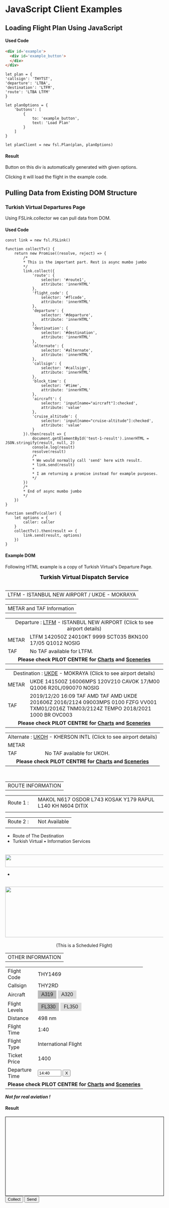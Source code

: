 <script src='../../js/main.js' type='text/javascript'></script>

# JavaScript Client Examples
## Loading Flight Plan Using JavaScript
#### Used Code

```HTML
<div id='example'>
  <div id='example_button'>
  </div>
</div>
```

```
let plan = {
'callsign': 'THYTST',
'departure': 'LTBA',
'destination': 'LTFM',
'route': 'LTBA LTFM'
}

let planOptions = {
	'buttons': [
		{
			to: 'example_button',
			text: 'Load Plan'
		}
	]
}

let planClient = new fsl.Plan(plan, planOptions)
```

#### Result

<div id='example'>
  <div id='example_button'>
  </div>
</div>

Button on this div is automatically generated with given options.

Clicking it will load the flight in the example code.

<script>
  let plan = {
    'callsign': 'THYTST',
    'departure': 'LTBA',
    'destination': 'LTFM',
    'route': 'LTBA LTFM'
  }

  let planOptions = {
    'buttons': [
      {
        to: 'example_button',
        text: 'Load Plan'
      }
    ]
  }

  let planClient = new fsl.Plan(plan, planOptions)
  // planClient.send()
</script>



## Pulling Data from Existing DOM Structure
### Turkish Virtual Departures Page

Using FSLink.collector we can pull data from DOM.

#### Used Code
```
const link = new fsl.FSLink()

function collectTv() {
	return new Promise((resolve, reject) => {
		/*
		* This is the important part. Rest is async mumbo jumbo
		*/
		link.collect({
			'route': {
				selector: '#route1',
				attribute: 'innerHTML'
			},
			'flight_code': {
				selector: '#flcode',
				attribute: 'innerHTML'
			},
			'departure': {
				selector: '#departure',
				attribute: 'innerHTML'
			},
			'destination': {
				selector: '#destination',
				attribute: 'innerHTML'
			},
			'alternate': {
				selector: '#alternate',
				attribute: 'innerHTML'
			},
			'callsign': {
				selector: '#callsign',
				attribute: 'innerHTML'
			},
			'block_time': {
				selector: '#time',
				attribute: 'innerHTML'
			},
			'aircraft': {
				selector: 'input[name="aircraft"]:checked',
				attribute: 'value'
			},
			'cruise_altitude': {
				selector: 'input[name="cruise-altitude"]:checked',
				attribute: 'value'
			}
		}).then(result => {
			document.getElementById('test-1-result').innerHTML = JSON.stringify(result, null, 2)
			console.log(result)
			resolve(result)
			/*
			* We would normally call 'send' here with result.
			* link.send(result)
			*
			* I am returning a promise instead for example purposes.
			*/
		})
		/*
		* End of async mumbo jumbo
		*/
	})
}

function sendTv(caller) {
	let options = {
		caller: caller
	}
	collectTv().then(result => {
		link.send(result, options)
	})
}
```

#### Example DOM
Following HTML example is a copy of Turkish Virtual's Departure Page. 

<table class="grid" align="center" 

<center><b><label id="tanitim" style="color:Black; font-size:large" visible=true><center>Turkish Virtual Dispatch Service</center></label></b></center>
</table>



<table class="grid">
<tr class="foot">
<td colspan="3" class="alnc bdrr clrr fntb" id="caption">
LTFM - ISTANBUL NEW AIRPORT / UKDE - MOKRAYA
</td>
</tr>
</table>

<table class="grid" >
<tr class="alnc clrr fntb" id="mettaf"><td>METAR and TAF Information</td></tr>
</table>


<table class="grid">
<tr class="capt bdrs"><td colspan="2"><center>Departure : <a id='departure' href="https://www.turkishvirtual.com/airports.asp?code=LTFM">LTFM</a> - ISTANBUL NEW AIRPORT (Click to see airport details)</center></td></tr>
<tr class="seq1"><td class="alnr fntb clrr bckg">METAR</td><td><div id="metar1">LTFM 142050Z 24010KT 9999 SCT035 BKN100 17/05 Q1012 NOSIG</div></td></tr>
<tr class="seq1"><td class="alnr fntb clrr bckg">TAF</td><td><div id="taf1">No TAF available for LTFM.</div></td></tr>
<tr class="foot"><td class="clrg" colspan="2"><center><b>Please check PILOT CENTRE for <a class="link" href="https://www.turkishvirtual.com/charts.asp">Charts</a> and <a class="link" href="https://www.turkishvirtual.com/scenerys.asp">Sceneries</a><br/></b></center></td></tr>
</table>

<table class="grid">
<tr class="capt bdrs"><td colspan="2"><center>Destination : <a id='destination' href="https://www.turkishvirtual.com/airports.asp?code=UKDE">UKDE</a> - MOKRAYA (Click to see airport details)</center></td></tr>
<tr class="seq1"><td class="alnr fntb clrr bckg w64">METAR</td><td><div id="metar2">UKDE 141500Z 16006MPS 120V210 CAVOK 17/M00 Q1006 R20L/090070 NOSIG</div></td></tr>
<tr class="seq1"><td class="alnr fntb clrr bckg">TAF</td><td><div id="taf2">2019/12/20 16:09
TAF 
      AMD TAF 
      AMD UKDE 201606Z 2016/2124 09003MPS 0100 FZFG VV001 TXM01/2016Z TNM03/2124Z 
      TEMPO 2018/2021 1000 BR OVC003
</div></td></tr>
<tr class="foot"><td class="clrg" colspan="2"><center><b>Please check PILOT CENTRE for <a class="link" href="https://www.turkishvirtual.com/charts.asp">Charts</a> and <a class="link" href="http://www.turkishvirtual.com/scenerys.asp">Sceneries</a><br/></b></center></td></tr>
</table>

<table class="grid">
<tr class="capt bdrs"><td colspan="2"><center>Alternate : <a id="alternate" href="https://www.turkishvirtual.com/airports.asp?code=UKOH">UKOH</a> - KHERSON INTL (Click to see airport details)</center></td></tr>
<tr class="seq1"><td class="alnr fntb clrr bckg">METAR</td><td><div id="metar3"></div></td></tr>
<tr class="seq1"><td class="alnr fntb clrr bckg">TAF</td><td><div id="taf3">No TAF available for UKOH.</div></td></tr>
<tr class="foot"><td class="clrg" colspan="2"><center><b>Please check PILOT CENTRE for <a class="link" href="https://www.turkishvirtual.com/charts.asp">Charts</a> and <a class="link" href="https://www.turkishvirtual.com/scenerys.asp">Sceneries</a><br/></b></center></td></tr>
</table>

<br>

<table class="grid" >
<tr class="alnc clrr fntb" id="mettaf"><td>ROUTE INFORMATION</td></tr>
</table>

<table class="grid" >
<tr class="seq1"><td class="alnr fntb clrr bckg" width="80">Route 1 :</td><td><div id="route1">MAKOL N617 OSDOR L743 KOSAK Y179 RAPUL L140 KH N604 DITIX</div></td></tr>
<tr class="foot"><td class="clrg" colspan="2"><center><b></b></center></td></tr>
</table>
<table class="grid" style="table-layout:fixed; width:620px">
<tr class="seq1"><td class="alnr fntb clrr bckg" width="80">Route 2 :</td><td style="word-break:break-all"><div id="route2">Not Available</div></td></tr>
<tr class="foot"><td class="clrg" colspan="2"><center><b></b></center></td></tr>
</table>

<div class='tab'><ul><li class='current'><a class="t"><span>Route of The Destination</span></a></li><li><span class='remark'>Turkish Virtual &bull; Information Services</span></li></ul></div>

<table class="grid">
<tr><td style="padding:0px;">
</td></tr>
</table>

<a>
<img src="https://turkishvirtual.com/img/Turkish_a.png" width="620" height="40"></img>
</a>
<div class='tab'><ul><li><span class='remark'> </span></li></ul></div>
</br>


<center><img src="https://turkishvirtual.com/img/schflight.jpg" width="620" height="161"></img></center><br>
<center>(This is a Scheduled Flight)</center>


<table class="grid" >
<tr class="alnc clrr fntb" id="othinf"><td>OTHER INFORMATION</td></tr>
</table>

<table class="grid">
<tr class="seq1"><td class="alnr fntb clrr bckg" width="80">Flight Code</td><td><div id="flcode" data-value="1469">THY1469</div></td></tr>
<tr class="seq1"><td class="alnr fntb clrr bckg">Callsign</td><td><div id="callsign">THY2RD</div></td></tr>
<tr class="seq1"><td class="alnr fntb clrr bckg">Aircraft</td><td><div id="acs">
<div class="radio-toolbar">
	<input type="radio" id="aircraft_a319" name="aircraft" value="A319" checked>
	<label for="aircraft_a319">A319</label>
	<input type="radio" id="aircraft_a320" name="aircraft" value="A320">
	<label for="aircraft_a320">A320</label>
</div>

</div></td></tr>
<tr class="seq1"><td class="alnr fntb clrr bckg" width="80">Flight Levels</td><td><div id="flvls">
<div class="radio-toolbar">
	<input type="radio" id="fl_1" name="cruise-altitude" value="33000" checked>
	<label for="fl_1">FL330</label>
	<input type="radio" id="fl_2" name="cruise-altitude" value="35000">
	<label for="fl_2">FL350</label>
</div>
</div></td></tr>
<tr class="seq1"><td class="alnr fntb clrr bckg">Distance</td><td><div id="distance" data-value="498">498 nm</div></td></tr>
<tr class="seq1"><td class="alnr fntb clrr bckg">Flight Time</td><td><div id="time">1:40</div></td></tr>
<tr class="seq1"><td class="alnr fntb clrr bckg">Flight Type</td><td><div id="fty">International Flight</div></td></tr>
<tr class="seq1"><td class="alnr fntb clrr bckg">Ticket Price</td><td><div id="fty">1400</div></td></tr>

<tr class="seq1"><td class="alnr fntb clrr bckg">Departure Time</td>
<td>
	<div id="fty">
		<datalist id="quick_times">
			<option value="14:40" title="Schedule Time">
			<option value="16:00">
			<option value="16:30">
		</datalist>
		<input style="max-width: 75px;" onblur="formatTime(this)" list='quick_times' type="text" id="departure_time" value="14:40" pattern="(0[0-9]|1[0-9]|2[0-3]):[0-5][0-9]" placeholder="HH:MM" maxlength=5>
			<button onclick="document.getElementById('departure_time').value = ''" title="Clear">X</button>
	</div>
</td></tr>

<tr class="foot"><td class="clrg" colspan="2"><center><b>Please check PILOT CENTRE for <a class="link" href="https://www.turkishvirtual.com/charts.asp">Charts</a> and <a class="link" href="https://www.turkishvirtual.com/scenerys.asp">Sceneries</a><br/></b></center></td></tr>
</table>


<div class="notes">
<b><i>Not for real aviation !</i></b>
</div>
		
</p>
</td>

<!--
ADDED
id field for: departure, destination, alternate
new field: departure_time
radio select for: aircraft, flight-level (cruise-altitude)
--->
<style>
	.radio-toolbar input[type="radio"] {
		display: none;
	}

	.radio-toolbar label {
		display: inline-block;
		background-color: #ddd;
		padding: 4px 11px;
		font-family: Arial;
		font-size: 16px;
		cursor: pointer;
	}

	.radio-toolbar input[type="radio"]:checked+label {
		background-color: #bbb;
	}
</style>

#### Result
<div style='border: 1px solid black; min-height: 250px; min-width:100%; white-space: pre;' id='test-1-result'></div>
<button class="btn btn-green" onClick='collectTv()'>Collect</button>
<button class="btn btn-green" onClick='sendTv(this)'>Send</button>

<script>
	function formatTime(input) {
		if (input.value.length == 0) {
			return
		}
		if (!input.value.includes(':')) {
			input.value = input.value.slice(0,2) + ':' + input.value.slice(2, 4)
		}
		let spt = input.value.split(':')
		let h = spt[0].replace(/\D/g,'').slice(0,2).padStart(2, '0')
		let m = spt[1].replace(/\D/g,'').slice(0,2).padStart(2, '0')
		h = (h > 23) ? 23 : h
		h = (h < 0) ? 0 : h
		m = (m > 59) ? 59 : m
		m = (m < 0) ? 0 : m
		input.value = h + ':' + m
	}
</script>

<script>
const link = new fsl.Utility()

function collectTv() {
	return new Promise((resolve, reject) => {
		/*
		* This is the important part. Rest is async mumbo jumbo
		*/
		link.collect({
			'route': {
				selector: '#route1',
				property: 'innerHTML'
			},
			'flight_code': {
				selector: '#flcode',
				dataset: 'value'
			},
			'departure': {
				selector: '#departure',
				property: 'innerHTML'
			},
			'destination': {
				selector: '#destination',
				property: 'innerHTML'
			},
			'alternate': {
				selector: '#alternate',
				property: 'innerHTML'
			},
			'callsign': {
				selector: '#callsign',
				property: 'innerHTML'
			},
			'block_time': {
				selector: '#time',
				property: 'innerHTML'
			},
			'aircraft': {
				selector: 'input[name="aircraft"]:checked',
				property: 'value'
			},
			'cruise_altitude': {
				selector: 'input[name="cruise-altitude"]:checked',
				property: 'value'
			},
			'departure_time': {
				selector: '#departure_time',
				property: 'value'
			},
			'distance': {
				selector: '#distance',
				dataset: 'value'
			}
		}).then(result => {
			result['airline'] = 'THY'
			document.getElementById('test-1-result').innerHTML = JSON.stringify(result, null, 2)
			console.log(result)

			resolve(result)
			/*
			* We would normally call 'send' here with result.
			* link.send(result)
			*
			* I am returning a promise instead for example purposes.
			*/
		})
		/*
		* End of async mumbo jumbo
		*/
	})
}

function sendTv(caller) {
	let options = {
		caller: caller
	}
	collectTv().then(result => {
		link.send(result, options)
	})
}
</script>